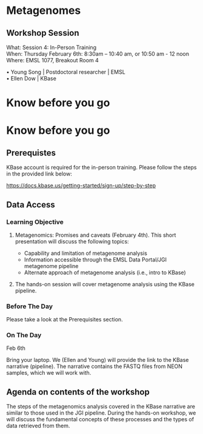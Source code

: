 # Metagenomes

## Workshop Session
What: Session 4: In-Person Training   <br>
When: Thursday February 6th: 8:30am – 10:40 am, or  10:50 am - 12 noon <br>
Where:  EMSL 1077, Breakout Room 4

•	Young Song | Postdoctoral researcher | EMSL <br>
•	Ellen Dow | KBase   <br>


# Know before you go


# Know before you go

## Prerequistes
KBase account is required for the in-person training. Please follow the steps in the provided link below:

https://docs.kbase.us/getting-started/sign-up/step-by-step

## Data Access

### Learning Objective
1. Metagenomics: Promises and caveats (February 4th).
   This short presentation will discuss the following topics:
   - Capability and limitation of metagenome analysis
   - Information accessible through the EMSL Data Portal/JGI metagenome pipeline
   - Alternate approach of metagenome analysis (i.e., intro to KBase)
     
2. The hands-on session will cover metagenome analysis using the KBase pipeline. 

### Before The Day
Please take a look at the Prerequisites section. 

### On The Day
Feb 6th

Bring your laptop. We (Ellen and Young) will provide the link to the KBase narrative (pipeline). The narrative contains the FASTQ files from NEON samples, which we will work with.

## Agenda on contents of the workshop
The steps of the metagenomics analysis covered in the KBase narrative are similar to those used in the JGI pipeline. During the hands-on workshop, we will discuss the fundamental concepts of these processes and the types of data retrieved from them.

